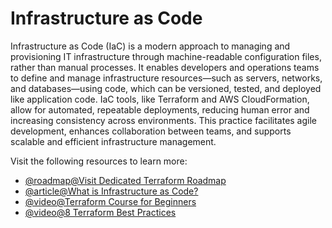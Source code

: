 # Infrastructure as Code

Infrastructure as Code (IaC) is a modern approach to managing and provisioning IT infrastructure through machine-readable configuration files, rather than manual processes. It enables developers and operations teams to define and manage infrastructure resources—such as servers, networks, and databases—using code, which can be versioned, tested, and deployed like application code. IaC tools, like Terraform and AWS CloudFormation, allow for automated, repeatable deployments, reducing human error and increasing consistency across environments. This practice facilitates agile development, enhances collaboration between teams, and supports scalable and efficient infrastructure management.

Visit the following resources to learn more:

- [@roadmap@Visit Dedicated Terraform Roadmap](https://roadmap.sh/terraform)
- [@article@What is Infrastructure as Code?](https://www.redhat.com/en/topics/automation/what-is-infrastructure-as-code-iac)
- [@video@Terraform Course for Beginners](https://www.youtube.com/watch?v=SLB_c_ayRMo)
- [@video@8 Terraform Best Practices](https://www.youtube.com/watch?v=gxPykhPxRW0)
